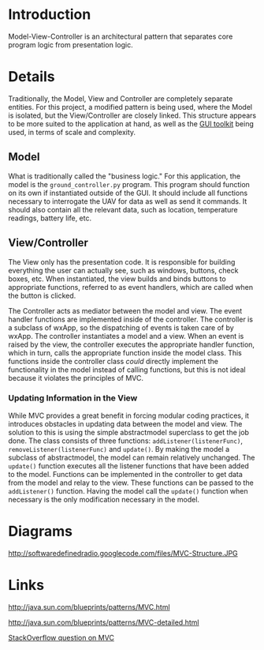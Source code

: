 # Introduction #

Model-View-Controller is an architectural pattern that separates core program logic from presentation logic.


# Details #

Traditionally, the Model, View and Controller are completely separate entities. For this project, a modified pattern is being used, where the Model is isolated, but the View/Controller are closely linked. This structure appears to be more suited to the application at hand, as well as the [GUI toolkit](http://code.google.com/p/softwaredefinedradio/wiki/wxPythonResources) being used, in terms of scale and complexity.

## Model ##
What is traditionally called the "business logic." For this application, the model is the `ground_controller.py` program. This program should function on its own if instantiated outside of the GUI. It should include all functions necessary to interrogate the UAV for data as well as send it commands. It should also contain all the relevant data, such as location, temperature readings, battery life, etc.

## View/Controller ##
The View only has the presentation code. It is responsible for building  everything the user can actually see, such as windows, buttons, check boxes, etc. When instantiated, the view builds and binds buttons to appropriate functions, referred to as event handlers, which are called when the button is clicked.

The Controller acts as mediator between the model and view. The event handler functions are implemented inside of the controller. The controller is a subclass of wxApp, so the dispatching of events is taken care of by wxApp. The controller instantiates a model and a view. When an event is raised by the view, the controller executes the appropriate handler function, which in turn, calls the appropriate function inside the model class. This functions inside the controller class _could_ directly implement the functionality in the model instead of calling functions, but this is not ideal because it violates the principles of MVC.

### Updating Information in the View ###
While MVC provides a great benefit in forcing modular coding practices, it introduces obstacles in updating data between the model and view. The solution to this is using the simple abstractmodel superclass to get the job done. The class consists of three functions: `addListener(listenerFunc)`, `removeListener(listenerFunc)` and `update()`. By making the model a subclass of abstractmodel, the model can remain relatively unchanged. The `update()` function executes all the listener functions that have been added to the model. Functions can be implemented in the controller to get data from the model and relay to the view. These functions can be passed to the `addListener()` function. Having the model call the `update()` function when necessary is the only modification necessary in the model.

# Diagrams #
http://softwaredefinedradio.googlecode.com/files/MVC-Structure.JPG

# Links #

http://java.sun.com/blueprints/patterns/MVC.html

http://java.sun.com/blueprints/patterns/MVC-detailed.html

[StackOverflow question on MVC](http://stackoverflow.com/questions/1120334/java-mvc-doesnt-feel-like-i-get-it)